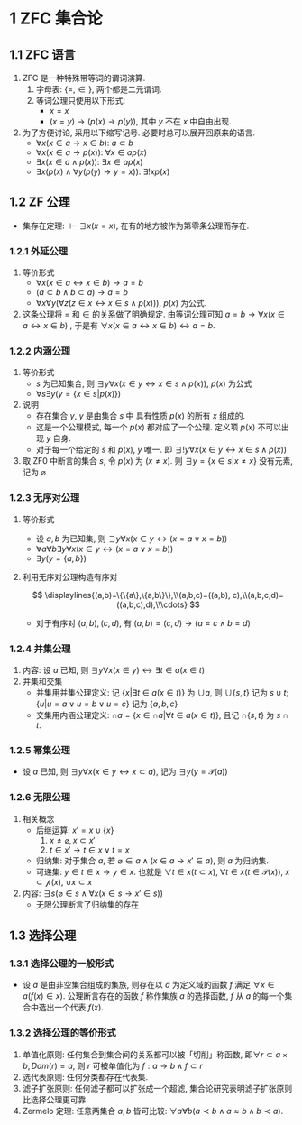 # 1 ZFC 集合论

## 1.1 ZFC 语言
1. ZFC 是一种特殊带等词的谓词演算.
    1. 字母表: $\{= ,\in\}$, 两个都是二元谓词.
    2. 等词公理只使用以下形式:
        - $x=x$
        - $(x=y)\to (p(x)\to p(y))$, 其中 $y$ 不在 $x$ 中自由出现.
2. 为了方便讨论, 采用以下缩写记号. 必要时总可以展开回原来的语言.
    - $\forall x(x\in a\to x\in b)$: $a\subset b$
    - $\forall x(x\in a\to p(x))$: $\forall x\in ap(x)$
    - $\exists x(x\in a \wedge p(x))$: $\exists x\in ap(x)$
    - $\exists x(p(x)\wedge \forall y(p(y)\to y=x))$: $\exists !xp(x)$

## 1.2 ZF 公理
- 集存在定理: $\vdash \exists x(x=x)$, 在有的地方被作为第零条公理而存在.

### 1.2.1 外延公理
1. 等价形式
    - $\forall x(x\in a\leftrightarrow x\in b)\to a=b$
    - $(a\subset b \wedge b\subset a)\to a=b$
    - $\forall x\forall y(\forall z(z\in x\leftrightarrow x\in s \wedge p(x)))$, $p(x)$ 为公式.
2. 这条公理将 $=$ 和 $\in$ 的关系做了明确规定. 由等词公理可知 $a=b\to \forall x(x\in a\leftrightarrow x\in b)$ , 于是有 $\forall x(x\in a\leftrightarrow x\in b)\leftrightarrow a=b$.

### 1.2.2 内涵公理
1. 等价形式
    - $s$ 为已知集合, 则 $\exists y\forall x(x\in y\leftrightarrow x\in s \wedge p(x))$, $p(x)$ 为公式
    - $\forall s\exists y(y=\{x\in s|p(x)\})$
2. 说明
    - 存在集合 $y$, $y$ 是由集合 $s$ 中 具有性质 $p(x)$ 的所有 $x$ 组成的.
    - 这是一个公理模式, 每一个 $p(x)$ 都对应了一个公理. 定义项 $p(x)$ 不可以出现 $y$ 自身.
    - 对于每一个给定的 $s$ 和 $p(x)$, $y$ 唯一. 即 $\exists !y\forall x(x\in y \leftrightarrow x\in s\wedge p(x))$
3. 取 ZF0 中断言的集合 $s$, 令 $p(x)$ 为 $(x\neq x)$. 则 $\exists y=\{x\in s|x\neq x\}$ 没有元素, 记为 $\varnothing$

### 1.2.3 无序对公理
1. 等价形式
    - 设 $a, b$ 为已知集, 则 $\exists y \forall x(x\in y \leftrightarrow (x=a \vee x=b))$
    - $\forall a\forall b\exists y\forall x(x\in y \leftrightarrow (x=a \vee x=b))$
    - $\exists y(y=\{a,b\})$
2. 利用无序对公理构造有序对

    $$
    \displaylines{(a,b)=\{\{a\},\{a,b\}\},\\(a,b,c)=((a,b), c),\\(a,b,c,d)=((a,b,c),d),\\\cdots}
    $$
    
    - 对于有序对 $(a,b),(c,d)$, 有 $(a,b)=(c,d)\to (a=c\wedge b=d)$

### 1.2.4 并集公理
1. 内容: 设 $a$ 已知, 则 $\exists y\forall x(x\in y)\leftrightarrow \exists t\in a(x\in t)$
2. 并集和交集
    - 并集用并集公理定义: 记 $\{x|\exists t\in a(x\in t)\}$ 为 $\cup a$, 则 $\cup \{s,t\}$ 记为 $s\cup t$; $\{u|u=a\vee u=b\vee u=c\}$ 记为 $\{a, b, c\}$
    - 交集用内涵公理定义: $\cap a=\{x\in \cap a|\forall t\in a(x\in t)\}$, 且记 $\cap \{s,t\}$ 为 $s\cap t$.

### 1.2.5 幂集公理
- 设 $a$ 已知, 则 $\exists y\forall x(x\in y \leftrightarrow x\subset a)$, 记为 $\exists y(y=\mathcal{P}(a))$

### 1.2.6 无限公理
1. 相关概念
    - 后继运算: $x'=x\cup\{x\}$
        1. $x\neq \varnothing, x\subset x'$
        2. $t\in x' \to t\in x\vee t=x$
    - 归纳集: 对于集合 $a$, 若 $\varnothing \in a \wedge (x\in a \to x'\in a)$, 则 $a$ 为归纳集.
    - 可递集: $y\in t\in x \to y\in x$. 也就是 $\forall t \in x(t\subset x)$, $\forall t\in x(t\in \mathcal{P}(x))$, $x\subset \mathcal{p}(x)$, $\cup x\subset x$
2. 内容: $\exists s(\varnothing \in s \wedge \forall x(x\in s \to x'\in s))$
    - 无限公理断言了归纳集的存在

## 1.3 选择公理
### 1.3.1 选择公理的一般形式
- 设 $a$ 是由非空集合组成的集族, 则存在以 $a$ 为定义域的函数 $f$ 满足 $\forall x\in a(f(x)\in x)$. 公理断言存在的函数 $f$ 称作集族 $a$ 的选择函数, $f$ 从 $a$ 的每一个集合中选出一个代表 $f(x)$.

### 1.3.2 选择公理的等价形式
1. 单值化原则: 任何集合到集合间的关系都可以被「切削」称函数, 即$\forall r\subset a\times b, Dom(r)=a$, 则 $r$ 可被单值化为 $f:a\to b\wedge f\subset r$
2. 选代表原则: 任何分类都存在代表集.
3. 滤子扩张原则: 任何滤子都可以扩张成一个超滤, 集合论研究表明滤子扩张原则比选择公理更可靠.
4. Zermelo 定理: 任意两集合 $a,b$ 皆可比较: $\forall a\forall b(a\prec b\wedge a\approx b\wedge b\prec a)$.
